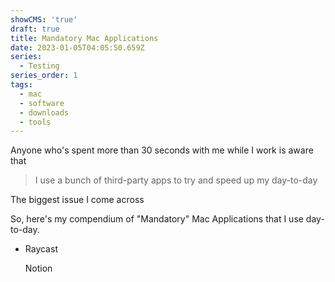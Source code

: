 ```yaml
---
showCMS: 'true'
draft: true
title: Mandatory Mac Applications
date: 2023-01-05T04:05:50.659Z
series:
  - Testing
series_order: 1
tags:
  - mac
  - software
  - downloads
  - tools
---
```

A﻿nyone who's spent more than 30 seconds with me while I work is aware that

> I﻿ use a bunch of third-party apps to try and speed up my day-to-day

T﻿he biggest issue I come across 

S﻿o, here's my compendium of "Mandatory" Mac Applications that I use day-to-day.

* R﻿aycast

  N﻿otion
